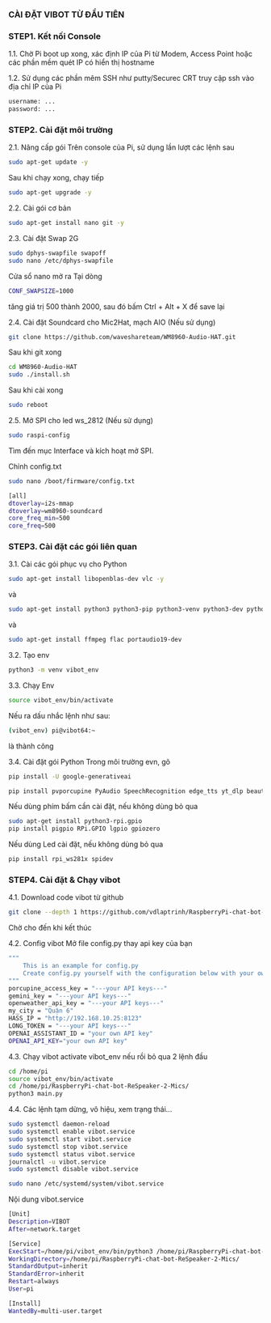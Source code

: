 ### CÀI ĐẶT VIBOT TỪ ĐẦU TIÊN

### STEP1. Kết nối Console

1.1. Chờ Pi boot up xong, xác định IP của Pi từ Modem, Access Point hoặc các phần mềm quét IP có hiển thị hostname

1.2. Sử dụng các phần mêm SSH như putty/Securec CRT truy cập ssh vào địa chỉ IP của Pi

```sh
username: ...
password: ...
```

### STEP2. Cài đặt môi trường

2.1. Nâng cấp gói
Trên console của Pi, sử dụng lần lượt các lệnh sau

```sh
sudo apt-get update -y
```
Sau khi chạy xong, chạy tiếp
```sh
sudo apt-get upgrade -y
```
2.2. Cài gói cơ bản
```sh
sudo apt-get install nano git -y
```
2.3. Cài đặt Swap 2G

```sh
sudo dphys-swapfile swapoff
sudo nano /etc/dphys-swapfile
```
Cửa sổ nano mở ra
Tại dòng 
```sh
CONF_SWAPSIZE=1000
```
tăng giá trị 500 thành 2000, sau đó bấm Ctrl + Alt + X để save lại

2.4. Cài đặt Soundcard cho Mic2Hat, mạch AIO (Nếu sử dụng)
```sh
git clone https://github.com/waveshareteam/WM8960-Audio-HAT.git
```
Sau khi git xong
```sh
cd WM8960-Audio-HAT
sudo ./install.sh 
```
Sau khi cài xong
```sh
sudo reboot
```
2.5. Mở SPI cho led ws_2812 (Nếu sử dụng)
```sh
sudo raspi-config
```
Tìm đến mục Interface và kích hoạt mở SPI.

Chỉnh config.txt
```sh
sudo nano /boot/firmware/config.txt
```

```sh
[all]
dtoverlay=i2s-mmap
dtoverlay=wm8960-soundcard
core_freq_min=500
core_freq=500
```


### STEP3. Cài đặt các gói liên quan
3.1. Cài các gói phục vụ cho Python

```sh
sudo apt-get install libopenblas-dev vlc -y
```
và
```sh
sudo apt-get install python3 python3-pip python3-venv python3-dev python3-pyaudio
```
và
```sh
sudo apt-get install ffmpeg flac portaudio19-dev
```

3.2. Tạo env
```sh
python3 -m venv vibot_env
```
3.3. Chạy Env
```sh
source vibot_env/bin/activate
```
Nếu ra dấu nhắc lệnh như sau:
```sh
(vibot_env) pi@vibot64:~ 
```
là thành công

3.4. Cài đặt gói Python
Trong môi trường evn, gõ
```sh
pip install -U google-generativeai
```
```sh
pip install pvporcupine PyAudio SpeechRecognition edge_tts yt_dlp beautifulsoup4 requests
```

Nếu dùng phím bấm cần cài đặt, nếu không dùng bỏ qua
```sh
sudo apt-get install python3-rpi.gpio 
pip install pigpio RPi.GPIO lgpio gpiozero
```
Nếu dùng Led cài đặt, nếu không dùng bỏ qua
```sh
pip install rpi_ws281x spidev
```
### STEP4. Cài đặt & Chạy vibot

4.1. Download code vibot từ github
```sh
git clone --depth 1 https://github.com/vdlaptrinh/RaspberryPi-chat-bot-ReSpeaker-2-Mics.git
```
Chờ cho đến khi kết thúc

4.2. Config vibot
Mở file config.py thay api key của bạn
```sh
"""
    This is an example for config.py
    Create config.py yourself with the configuration below with your own API keys
"""
porcupine_access_key = "---your API keys---"
gemini_key = "---your API keys---"
openweather_api_key = "---your API keys---"
my_city = "Quận 6"
HASS_IP = "http://192.168.10.25:8123"
LONG_TOKEN = "---your API keys---"
OPENAI_ASSISTANT_ID = "your own API key"
OPENAI_API_KEY="your own API key"
```

4.3. Chạy vibot
activate vibot_env nếu rồi bỏ qua 2 lệnh đầu
```sh
cd /home/pi
source vibot_env/bin/activate
cd /home/pi/RaspberryPi-chat-bot-ReSpeaker-2-Mics/
python3 main.py
```

4.4. Các lệnh tạm dừng, vô hiệu, xem trạng thái...
```sh
sudo systemctl daemon-reload
sudo systemctl enable vibot.service
sudo systemctl start vibot.service
sudo systemctl stop vibot.service
sudo systemctl status vibot.service
journalctl -u vibot.service
sudo systemctl disable vibot.service
```
```sh
sudo nano /etc/systemd/system/vibot.service
```
Nội dung vibot.service
```sh
[Unit]
Description=VIBOT
After=network.target

[Service]
ExecStart=/home/pi/vibot_env/bin/python3 /home/pi/RaspberryPi-chat-bot-ReSpeaker-2-Mics/main.py
WorkingDirectory=/home/pi/RaspberryPi-chat-bot-ReSpeaker-2-Mics/
StandardOutput=inherit
StandardError=inherit
Restart=always
User=pi

[Install]
WantedBy=multi-user.target
```